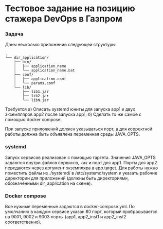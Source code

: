 # Тестовое задание на позицию стажера DevOps в Газпром

### Задача

Даны несколько приложений следующей структуры:

```
.
└── dir_application/
    ├── bin/
    │   ├── application_name
    │   └── application_name.bat
    ├── conf/
    │   ├── application.conf
    │   └── params.conf
    └── lib/
        ├── lib1.jar
        ├── lib2.jar
        └── libN.jar
```

Требуется
а) Описать systemd юниты для запуска app1 и двух экземпляров app2 после запуска app1;
б) Сделать то же самое с помощью docker compose.

При запуске приложений должен указываться порт, а для корректной работы должна быть объявлена переменная среды JAVA_OPTS.

### systemd

Запуск сервисов реализован с помощью таргета. Значения JAVA_OPTS задаются внутри файлов сервисов, как и порт для app1. Порты для app2 передаются через аргумент экземпляра в app.target. Для работы нужно поместить файлы из ./systemd/ в /etc/systemd/system и указать рабочие директории для приложений (должны быть директориями, обозначенными dir_application на схеме).

### Docker compose

Все нужные переменные задаются в docker-compose.yml. По умолчанию в каждом сервисе указан 80 порт, который пробрасывается на 9001, 9002 и 9003 порты (app1, app2_inst1 и app2_inst2 соответственно).

